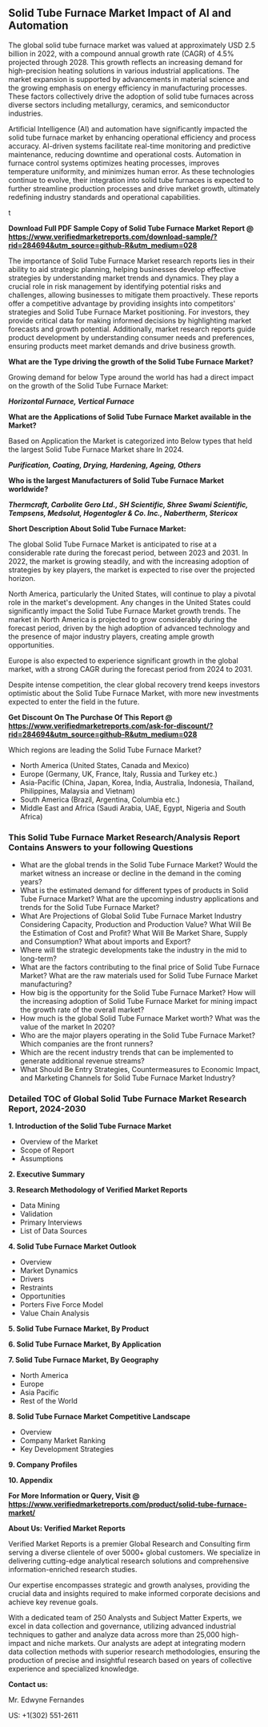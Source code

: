 <h2>Solid Tube Furnace Market Impact of AI and Automation</h2><p>The global solid tube furnace market was valued at approximately USD 2.5 billion in 2022, with a compound annual growth rate (CAGR) of 4.5% projected through 2028. This growth reflects an increasing demand for high-precision heating solutions in various industrial applications. The market expansion is supported by advancements in material science and the growing emphasis on energy efficiency in manufacturing processes. These factors collectively drive the adoption of solid tube furnaces across diverse sectors including metallurgy, ceramics, and semiconductor industries.</p><p>Artificial Intelligence (AI) and automation have significantly impacted the solid tube furnace market by enhancing operational efficiency and process accuracy. AI-driven systems facilitate real-time monitoring and predictive maintenance, reducing downtime and operational costs. Automation in furnace control systems optimizes heating processes, improves temperature uniformity, and minimizes human error. As these technologies continue to evolve, their integration into solid tube furnaces is expected to further streamline production processes and drive market growth, ultimately redefining industry standards and operational capabilities.</p>t</p><p id="" class=""><strong>Download Full PDF Sample Copy of Solid Tube Furnace Market Report @ <a href="https://www.verifiedmarketreports.com/download-sample/?rid=284694&utm_source=github-R&utm_medium=028" target="_blank">https://www.verifiedmarketreports.com/download-sample/?rid=284694&utm_source=github-R&utm_medium=028</a></strong></p><p>The importance of&nbsp;Solid Tube Furnace Market research reports lies in their ability to aid strategic planning, helping businesses develop effective strategies by understanding market trends and dynamics. They play a crucial role in risk management by identifying potential risks and challenges, allowing businesses to mitigate them proactively. These reports offer a competitive advantage by providing insights into competitors' strategies and Solid Tube Furnace Market positioning. For investors, they provide critical data for making informed decisions by highlighting market forecasts and growth potential. Additionally, market research reports guide product development by understanding consumer needs and preferences, ensuring products meet market demands and drive business growth.</p><p><strong>What are the&nbsp;Type driving the growth of the Solid Tube Furnace Market?</strong></p><p id="" class="">Growing demand for below Type around the world has had a direct impact on the growth of the Solid Tube Furnace Market:</p><em><strong>Horizontal Furnace, Vertical Furnace</strong></em></p><strong>What are the&nbsp;Applications&nbsp;of Solid Tube Furnace Market available in the Market?</strong></p><p id="" class="">Based on Application the Market is categorized into Below types that held the largest Solid Tube Furnace Market share In 2024.</p><em><strong>Purification, Coating, Drying, Hardening, Ageing, Others</strong></em></p><strong>Who is the largest Manufacturers of Solid Tube Furnace Market worldwide?</strong></p><p><em><strong>Thermcraft, Carbolite Gero Ltd., SH Scientific, Shree Swami Scientific, Tempsens, Medsolut, Hogentogler & Co. Inc., Nabertherm, Stericox</strong></em></p><p id="" class=""><strong>Short Description About Solid Tube Furnace Market:</strong></p><p>The global Solid Tube Furnace Market is anticipated to rise at a considerable rate during the forecast period, between 2023 and 2031. In 2022, the market is growing steadily, and with the increasing adoption of strategies by key players, the market is expected to rise over the projected horizon.</p><p>North America, particularly the United States, will continue to play a pivotal role in the market's development. Any changes in the United States could significantly impact the Solid Tube Furnace Market growth trends. The market in North America is projected to grow considerably during the forecast period, driven by the high adoption of advanced technology and the presence of major industry players, creating ample growth opportunities.</p><p>Europe is also expected to experience significant growth in the global market, with a strong CAGR during the forecast period from 2024 to 2031.</p><p>Despite intense competition, the clear global recovery trend keeps investors optimistic about the Solid Tube Furnace Market, with more new investments expected to enter the field in the future.</p><p id="" class=""><strong>Get Discount On The Purchase Of This Report @ <a href="https://www.verifiedmarketreports.com/ask-for-discount/?rid=284694&utm_source=github-R&utm_medium=028" target="_blank">https://www.verifiedmarketreports.com/ask-for-discount/?rid=284694&utm_source=github-R&utm_medium=028</a></strong></p>Which regions are leading the Solid Tube Furnace Market?</p><ul><li>North America (United States, Canada and Mexico)</li><li>Europe (Germany, UK, France, Italy, Russia and Turkey etc.)</li><li>Asia-Pacific (China, Japan, Korea, India, Australia, Indonesia, Thailand, Philippines, Malaysia and Vietnam)</li><li>South America (Brazil, Argentina, Columbia etc.)</li><li>Middle East and Africa (Saudi Arabia, UAE, Egypt, Nigeria and South Africa)</li></ul><h3 id="" class="">This Solid Tube Furnace Market Research/Analysis Report Contains Answers to your following Questions</h3><ul><li>What are the global trends in the Solid Tube Furnace Market? Would the market witness an increase or decline in the demand in the coming years?</li><li>What is the estimated demand for different types of products in Solid Tube Furnace Market? What are the upcoming industry applications and trends for the Solid Tube Furnace Market?</li><li>What Are Projections of Global Solid Tube Furnace Market Industry Considering Capacity, Production and Production Value? What Will Be the Estimation of Cost and Profit? What Will Be Market Share, Supply and Consumption? What about imports and Export?</li><li>Where will the strategic developments take the industry in the mid to long-term?</li><li>What are the factors contributing to the final price of Solid Tube Furnace Market? What are the raw materials used for Solid Tube Furnace Market manufacturing?</li><li>How big is the opportunity for the Solid Tube Furnace Market? How will the increasing adoption of Solid Tube Furnace Market for mining impact the growth rate of the overall market?</li><li>How much is the global Solid Tube Furnace Market worth? What was the value of the market In 2020?</li><li>Who are the major players operating in the Solid Tube Furnace Market? Which companies are the front runners?</li><li>Which are the recent industry trends that can be implemented to generate additional revenue streams?</li><li>What Should Be Entry Strategies, Countermeasures to Economic Impact, and Marketing Channels for Solid Tube Furnace Market Industry?</li></ul><h3 id="" class="">Detailed TOC of Global Solid Tube Furnace Market Research Report, 2024-2030</h3><p id="" class=""><strong>1. Introduction of the Solid Tube Furnace Market</strong></p><ul><li>Overview of the Market</li><li>Scope of Report</li><li>Assumptions</li></ul><p id="" class=""><strong>2. Executive Summary</strong></p><p id="" class=""><strong>3. Research Methodology of Verified Market Reports</strong></p><ul><li>Data Mining</li><li>Validation</li><li>Primary Interviews</li><li>List of Data Sources</li></ul><p id="" class=""><strong>4. Solid Tube Furnace Market Outlook</strong></p><ul><li>Overview</li><li>Market Dynamics</li><li>Drivers</li><li>Restraints</li><li>Opportunities</li><li>Porters Five Force Model</li><li>Value Chain Analysis</li></ul><p id="" class=""><strong>5. Solid Tube Furnace Market, By Product</strong></p><p id="" class=""><strong>6. Solid Tube Furnace Market, By Application</strong></p><p id="" class=""><strong>7. Solid Tube Furnace Market, By Geography</strong></p><ul><li>North America</li><li>Europe</li><li>Asia Pacific</li><li>Rest of the World</li></ul><p id="" class=""><strong>8. Solid Tube Furnace Market Competitive Landscape</strong></p><ul><li>Overview</li><li>Company Market Ranking</li><li>Key Development Strategies</li></ul><p id="" class=""><strong>9. Company Profiles</strong></p><p id="" class=""><strong>10. Appendix</strong></p><p id="" class=""><strong>For More Information or Query, Visit @ <a href="https://www.verifiedmarketreports.com/product/solid-tube-furnace-market/" target="_blank">https://www.verifiedmarketreports.com/product/solid-tube-furnace-market/</a></strong></p><p id="" class=""><strong>About Us: Verified Market Reports</strong></p><p id="" class="">Verified Market Reports is a premier Global Research and Consulting firm serving a diverse clientele of over 5000+ global customers. We specialize in delivering cutting-edge analytical research solutions and comprehensive information-enriched research studies.</p><p id="" class="">Our expertise encompasses strategic and growth analyses, providing the crucial data and insights required to make informed corporate decisions and achieve key revenue goals.</p><p id="" class="">With a dedicated team of 250 Analysts and Subject Matter Experts, we excel in data collection and governance, utilizing advanced industrial techniques to gather and analyze data across more than 25,000 high-impact and niche markets. Our analysts are adept at integrating modern data collection methods with superior research methodologies, ensuring the production of precise and insightful research based on years of collective experience and specialized knowledge.</p><p id="" class=""><strong>Contact us:</strong></p><p id="" class="">Mr. Edwyne Fernandes</p><p id="" class="">US: +1(302) 551-2611</p>
